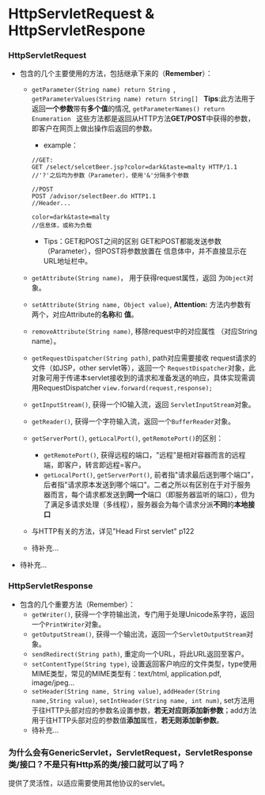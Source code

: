 # HttpServletRequest & HttpServletRespone
### HttpServletRequest
- 包含的几个主要使用的方法，包括继承下来的（**Remember**）：
  -  `getParameter(String name) return String `, `getParameterValues(String name) return String[] ` **Tips**:此方法用于返回**一个参数**带有**多个值**的情况, `getParameterNames() return Enumeration `
     这些方法都是返回从HTTP方法**GET/POST**中获得的参数，即客户在网页上做出操作后返回的参数。
     - example：
     ```
     //GET:
     GET /select/selcetBeer.jsp?color=dark&taste=malty HTTP/1.1
     //'?'之后均为参数（Parameter），使用'&'分隔多个参数

     //POST
     POST /advisor/selectBeer.do HTTP1.1
     //Header...
     
     color=dark&taste=malty
     //信息体，或称为负载
     ```
     - Tips：GET和POST之间的区别
       GET和POST都能发送参数（Parameter），但POST将参数放置在
       信息体中，并不直接显示在URL地址栏中。
  - `getAttribute(String name)`， 用于获得request属性，返回
  为`Object`对象。
  - `setAttribute(String name, Object value)`, 
  **Attention:** 方法内参数有两个，对应Attribute的**名称**和
  **值**。
  - `removeAttribute(String name)`, 移除request中的对应属性
   （对应String name）。
  - `getRequestDispatcher(String path)`, path对应需要接收
    request请求的文件（如JSP，other servlet等），返回一个
    `RequestDispatcher`对象，此对象可用于传递本servlet接收到的请求和准备发送的响应，具体实现需调用RequestDispatcher `view.forward(request,response);`
  - `getInputStream()`, 获得一个IO输入流，返回
    `ServletInputStream`对象。
  - `getReader()`, 获得一个字符输入流，返回一个`BufferReader`对象。
  - `getServerPort()`, `getLocalPort()`, `getRemotePort()`的区别：
     - `getRemotePort()`, 获得远程的端口，"远程"是相对容器而言的远程端，即客户，转言即远程=客户。
     - `getLocalPort()`, `getServerPort()`, 前者指"请求最后送到哪个端口"，后者指"请求原本发送到哪个端口"。二者之所以有区别在于对于服务器而言，每个请求都发送到**同一个**端口（即服务器监听的端口），但为了满足多请求处理（多线程），服务器会为每个请求分派**不同**的**本地接口**

  - 与HTTP有关的方法，详见"Head First servlet" p122
  - 待补充...
- 待补充...

### HttpServletResponse
- 包含的几个重要方法（Remember）：
  - `getWriter()`, 获得一个字符输出流，专门用于处理Unicode系字符，返回一个`PrintWriter`对象。
  - `getOutputStream()`, 获得一个输出流，返回一个`ServletOutputStream`对象。
  - `sendRedirect(String path)`, 重定向一个URL，将此URL返回至客户。
  - `setContentType(String type)`, 设置返回客户响应的文件类型，type使用MIME类型，常见的MIME类型有：text/html, application.pdf, image/jpeg...
  - `setHeader(String name, String value)`, `addHeader(String name,String value)`, `setIntHeader(String name, int num)`, set方法用于往HTTP头部对应的参数名设置参数，**若无对应则添加新参数**；add方法用于往HTTP头部对应的参数值**添加**属性，**若无则添加新参数**。
  - 待补充...

### 为什么会有GenericServlet，ServletRequest，ServletResponse类/接口？不是只有Http系的类/接口就可以了吗？
提供了灵活性，以适应需要使用其他协议的servlet。




